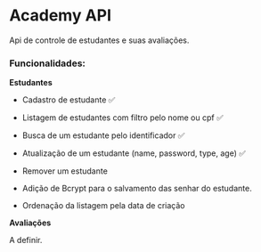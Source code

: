 # Academy API

Api de controle de estudantes e suas avaliações.

### Funcionalidades:

**Estudantes**

- Cadastro de estudante ✅
- Listagem de estudantes com filtro pelo nome ou cpf ✅
- Busca de um estudante pelo identificador ✅
- Atualização de um estudante (name, password, type, age) ✅
- Remover um estudante

- Adição de Bcrypt para o salvamento das senhar do estudante.
- Ordenação da listagem pela data de criação

**Avaliações**

A definir.
